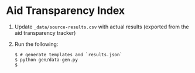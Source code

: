 # Aid Transparency Index


1. Update `_data/source-results.csv` with actual results (exported from the aid transparency tracker)

2. Run the following:

   ```shell
   $ # generate templates and `results.json`
   $ python gen/data-gen.py
   $
   ```
